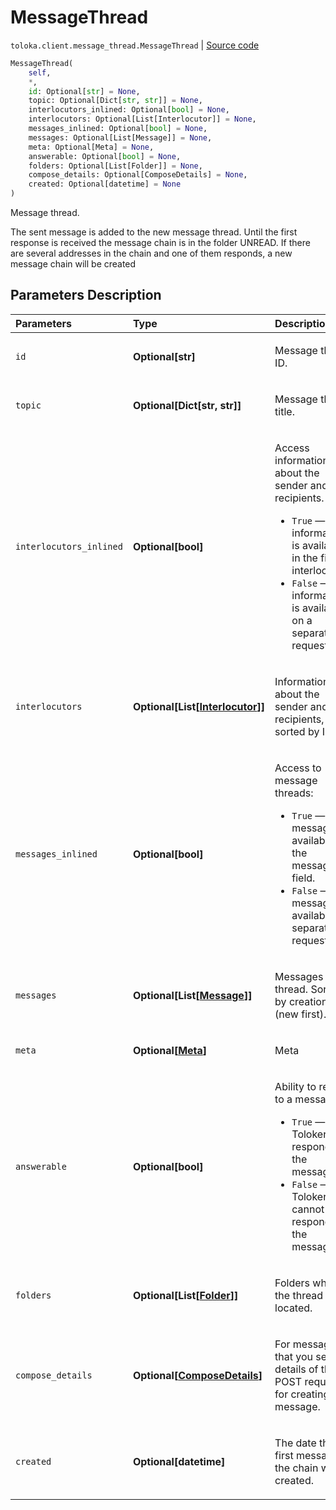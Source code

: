 # MessageThread
`toloka.client.message_thread.MessageThread` | [Source code](https://github.com/Toloka/toloka-kit/blob/v1.1.3/src/client/message_thread.py#L77)

```python
MessageThread(
    self,
    *,
    id: Optional[str] = None,
    topic: Optional[Dict[str, str]] = None,
    interlocutors_inlined: Optional[bool] = None,
    interlocutors: Optional[List[Interlocutor]] = None,
    messages_inlined: Optional[bool] = None,
    messages: Optional[List[Message]] = None,
    meta: Optional[Meta] = None,
    answerable: Optional[bool] = None,
    folders: Optional[List[Folder]] = None,
    compose_details: Optional[ComposeDetails] = None,
    created: Optional[datetime] = None
)
```

Message thread.


The sent message is added to the new message thread. Until the first response is received the message chain is in
the folder UNREAD. If there are several addresses in the chain and one of them responds, a new message chain
will be created

## Parameters Description

| Parameters | Type | Description |
| :----------| :----| :-----------|
`id`|**Optional\[str\]**|<p>Message thread ID.</p>
`topic`|**Optional\[Dict\[str, str\]\]**|<p>Message thread title.</p>
`interlocutors_inlined`|**Optional\[bool\]**|<p>Access information about the sender and recipients.</p> <ul> <li>`True` — information is available in the field interlocutors.</li> <li>`False` — information is available on a separate request.</li> </ul>
`interlocutors`|**Optional\[List\[[Interlocutor](toloka.client.message_thread.Interlocutor.md)\]\]**|<p>Information about the sender and recipients, sorted by IDs.</p>
`messages_inlined`|**Optional\[bool\]**|<p>Access to message threads:</p> <ul> <li>`True` — The message is available in the messages field.</li> <li>`False` — The message is available in a separate request.</li> </ul>
`messages`|**Optional\[List\[[Message](toloka.client.message_thread.MessageThread.Message.md)\]\]**|<p>Messages in the thread. Sorted by creation date (new first).</p>
`meta`|**Optional\[[Meta](toloka.client.message_thread.MessageThread.Meta.md)\]**|<p>Meta</p>
`answerable`|**Optional\[bool\]**|<p>Ability to reply to a message:</p> <ul> <li>`True` — The Toloker can respond to the message.</li> <li>`False` — The Toloker cannot respond to the message.</li> </ul>
`folders`|**Optional\[List\[[Folder](toloka.client.message_thread.Folder.md)\]\]**|<p>Folders where the thread is located.</p>
`compose_details`|**Optional\[[ComposeDetails](toloka.client.message_thread.MessageThread.ComposeDetails.md)\]**|<p>For messages that you sent: details of the POST request for creating the message.</p>
`created`|**Optional\[datetime\]**|<p>The date the first message in the chain was created.</p>

